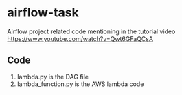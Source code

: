 # airflow-task
Airflow project related code mentioning in the tutorial video https://www.youtube.com/watch?v=Qwt6GFaQCsA

## Code
1. lambda.py is the DAG file
2. lambda_function.py is the AWS lambda code


 
